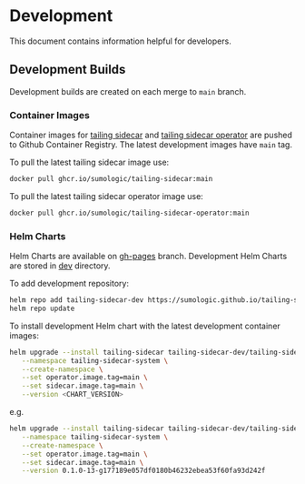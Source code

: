 # Development

This document contains information helpful for developers.

## Development Builds

Development builds are created on each merge to `main` branch.

### Container Images

Container images for [tailing sidecar](../sidecar) and [tailing sidecar operator](../operator) are pushed to 
Github Container Registry. The latest development images have `main` tag.

To pull the latest tailing sidecar image use:

```sh
docker pull ghcr.io/sumologic/tailing-sidecar:main
```

To pull the latest tailing sidecar operator image use:

```sh
docker pull ghcr.io/sumologic/tailing-sidecar-operator:main
```

### Helm Charts

Helm Charts are available on [gh-pages](https://github.com/SumoLogic/tailing-sidecar/tree/gh-pages) branch.
Development Helm Charts are stored in [dev](https://github.com/SumoLogic/tailing-sidecar/tree/gh-pages/dev) directory.

To add development repository:

```sh
helm repo add tailing-sidecar-dev https://sumologic.github.io/tailing-sidecar/dev
helm repo update
```

To install development Helm chart with the latest development container images:

```sh
helm upgrade --install tailing-sidecar tailing-sidecar-dev/tailing-sidecar-operator \
   --namespace tailing-sidecar-system \
   --create-namespace \
   --set operator.image.tag=main \
   --set sidecar.image.tag=main \
   --version <CHART_VERSION>
```

e.g.

```sh
helm upgrade --install tailing-sidecar tailing-sidecar-dev/tailing-sidecar-operator \
   --namespace tailing-sidecar-system \
   --create-namespace \
   --set operator.image.tag=main \
   --set sidecar.image.tag=main \
   --version 0.1.0-13-g177189e057df0180b46232ebea53f60fa93d242f
```
